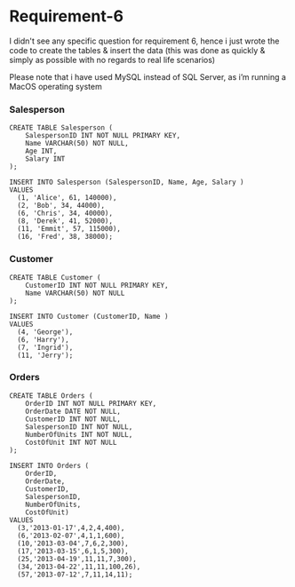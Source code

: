# Requirement-6

I didn't see any specific question for requirement 6, hence i just wrote the code to create the tables & insert the data (this was done as quickly & simply as possible with no regards to real life scenarios)

Please note that i have used MySQL instead of SQL Server, as i’m running a MacOS operating system


### Salesperson

    CREATE TABLE Salesperson (
        SalespersonID INT NOT NULL PRIMARY KEY,
        Name VARCHAR(50) NOT NULL,
        Age INT,
        Salary INT
    );

    INSERT INTO Salesperson (SalespersonID, Name, Age, Salary )
    VALUES
      (1, 'Alice', 61, 140000),
      (2, 'Bob', 34, 44000),
      (6, 'Chris', 34, 40000),
      (8, 'Derek', 41, 52000),
      (11, 'Emmit', 57, 115000),
      (16, 'Fred', 38, 38000);

### Customer

    CREATE TABLE Customer (
        CustomerID INT NOT NULL PRIMARY KEY,
        Name VARCHAR(50) NOT NULL
    );

    INSERT INTO Customer (CustomerID, Name )
    VALUES
      (4, 'George'),
      (6, 'Harry'),
      (7, 'Ingrid'),
      (11, 'Jerry');

### Orders

    CREATE TABLE Orders (
        OrderID INT NOT NULL PRIMARY KEY,
        OrderDate DATE NOT NULL,
        CustomerID INT NOT NULL,
        SalespersonID INT NOT NULL,
        NumberOfUnits INT NOT NULL,
        CostOfUnit INT NOT NULL
    );

    INSERT INTO Orders (
    	OrderID,
        OrderDate,
        CustomerID,
        SalespersonID,
        NumberOfUnits,
        CostOfUnit)
    VALUES
      (3,'2013-01-17',4,2,4,400),
      (6,'2013-02-07',4,1,1,600),
      (10,'2013-03-04',7,6,2,300),
      (17,'2013-03-15',6,1,5,300),
      (25,'2013-04-19',11,11,7,300),
      (34,'2013-04-22',11,11,100,26),
      (57,'2013-07-12',7,11,14,11);
